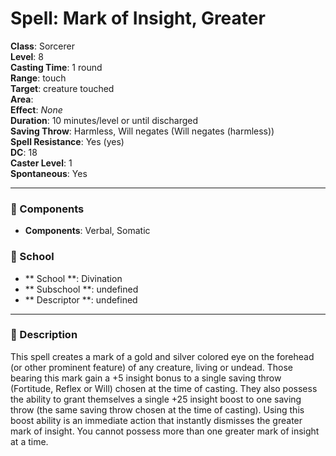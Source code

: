 
# Spell: Mark of Insight, Greater
**Class**: Sorcerer  
**Level**: 8  
**Casting Time**: 1 round  
**Range**: touch  
**Target**: creature touched  
**Area**:   
**Effect**: _None_  
**Duration**: 10 minutes/level or until discharged  
**Saving Throw**: Harmless, Will negates (Will negates (harmless))  
**Spell Resistance**: Yes (yes)  
**DC**: 18  
**Caster Level**: 1  
**Spontaneous**: Yes

---

### 🔮 Components
- **Components**: Verbal, Somatic

### 🏫 School
- ** School **: Divination
- ** Subschool **: undefined
- ** Descriptor **: undefined
---

### 📜 Description
This spell creates a mark of a gold and silver colored eye on the forehead (or other prominent feature) of any creature, living or undead. Those bearing this mark gain a +5 insight bonus to a single saving throw (Fortitude, Reflex or Will) chosen at the time of casting. They also possess the ability to grant themselves a single +25 insight boost to one saving throw (the same saving throw chosen at the time of casting). Using this boost ability is an immediate action that instantly dismisses the greater mark of insight. You cannot possess more than one greater mark of insight at a time.
